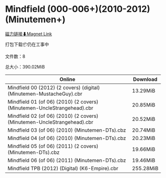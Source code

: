 # Mindfield (000-006+)(2010-2012)(Minutemen+)

[磁力链接⬇Magnet Link](magnet:?xt=urn:btih:2248fcb7d6e8887c662fbfa686290c4a4d06865f&dn=Mindfield%20%28000-006%2B%29%282010-2012%29%28Minutemen%2B%29)

打包下载📦仍在工事中

文件数：8

总大小：390.02MiB

Online | Download
--- | ---
Mindfield 00 (2012) (2 covers) (digital) (Minutemen-MustacheGuy).cbr | 13.29MiB
Mindfield 01 (of 06) (2010) (2 covers) (Minutemen-UncleStrangehead).cbr | 20.85MiB
Mindfield 02 (of 06) (2010) (2 covers) (Minutemen-UncleStrangehead).cbr | 20.52MiB
Mindfield 03 (of 06) (2010) (Minutemen-DTs).cbz | 20.74MiB
Mindfield 04 (of 06) (2010) (Minutemen-DTs).cbz | 20.23MiB
Mindfield 05 (of 06) (2011) (2 covers) (Minutemen-DTs).cbz | 19.66MiB
Mindfield 06 (of 06) (2011) (Minutemen-DTs).cbz | 19.46MiB
Mindfield TPB (2012) (Digital) (K6-Empire).cbr | 255.28MiB